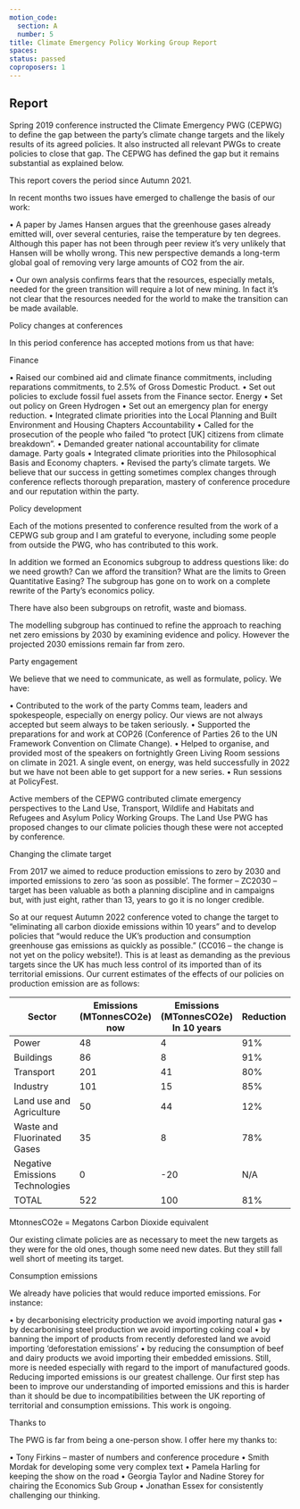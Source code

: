 ```yaml
---
motion_code:
  section: A
  number: 5
title: Climate Emergency Policy Working Group Report
spaces:
status: passed
coproposers: 1
---
```

## Report
Spring 2019 conference instructed the Climate Emergency PWG (CEPWG) to define the gap between the party’s climate change targets and the likely results of its agreed policies. It also instructed all relevant PWGs to create policies to close that gap. The CEPWG has defined the gap but it remains substantial as explained below.

This report covers the period since Autumn 2021.

In recent months two issues have emerged to challenge the basis of our work:

•	A paper by James Hansen argues that the greenhouse gases already emitted will, over several centuries, raise the temperature by ten degrees. Although this paper has not been through peer review it’s very unlikely that Hansen will be wholly wrong. This new perspective demands a long-term global goal of removing very large amounts of CO2 from the air.

•	Our own analysis confirms fears that the resources, especially metals, needed for the green transition will require a lot of new mining. In fact it’s not clear that the resources needed for the world to make the transition can be made available.

Policy changes at conferences

In this period conference has accepted motions from us that have:

Finance

•	Raised our combined aid and climate finance commitments, including reparations commitments, to 2.5% of Gross Domestic Product.
•	Set out policies to exclude fossil fuel assets from the Finance sector.
Energy
•	Set out policy on Green Hydrogen
•	Set out an emergency plan for energy reduction.
•	Integrated climate priorities into the Local Planning and Built Environment and Housing Chapters
Accountability
•	Called for the prosecution of the people who failed “to protect [UK] citizens from climate breakdown”.
•	Demanded greater national accountability for climate damage.
Party goals
•	Integrated climate priorities into the Philosophical Basis and Economy chapters.
•	Revised the party’s climate targets.
We believe that our success in getting sometimes complex changes through conference reflects thorough preparation, mastery of conference procedure and our reputation within the party.

Policy development

Each of the motions presented to conference resulted from the work of a CEPWG sub group and I am grateful to everyone, including some people from outside the PWG, who has contributed to this work.

In addition we formed an Economics subgroup to address questions like: do we need growth? Can we afford the transition? What are the limits to Green Quantitative Easing? The subgroup has gone on to work on a complete rewrite of the Party’s economics policy.

There have also been subgroups on retrofit, waste and biomass.

The modelling subgroup has continued to refine the approach to reaching net zero emissions by 2030 by examining evidence and policy. However the projected 2030 emissions remain far from zero.

Party engagement

We believe that we need to communicate, as well as formulate, policy. We have:

•	Contributed to the work of the party Comms team, leaders and spokespeople, especially on energy policy. Our views are not always accepted but seem always to be taken seriously.
•	Supported the preparations for and work at COP26 (Conference of Parties 26 to the UN Framework Convention on Climate Change).
•	Helped to organise, and provided most of the speakers on fortnightly Green Living Room sessions on climate in 2021. A single event, on energy, was held successfully in 2022 but we have not been able to get support for a new series.
•	Run sessions at PolicyFest.

Active members of the CEPWG contributed climate emergency perspectives to the Land Use, Transport, Wildlife and Habitats and Refugees and Asylum Policy Working Groups. The Land Use PWG has proposed changes to our climate policies though these were not accepted by conference.

Changing the climate target

From 2017 we aimed to reduce production emissions to zero by 2030 and imported emissions to zero ‘as soon as possible’. The former – ZC2030 – target has been valuable as both a planning discipline and in campaigns but, with just eight, rather than 13, years to go it is no longer credible.

So at our request Autumn 2022 conference voted to change the target to “eliminating all carbon dioxide emissions within 10 years” and to develop policies that “would reduce the UK’s production and consumption greenhouse gas emissions as quickly as possible.” (CC016 – the change is not yet on the policy website!). This is at least as demanding as the previous targets since the UK has much less control of its imported than of its territorial emissions.
Our current estimates of the effects of our policies on production emission are as follows:

| Sector | Emissions (MTonnesCO2e) now | Emissions (MTonnesCO2e) In 10 years | Reduction |
|--------|-----------------------------|-------------------------------------|-----------|
| Power | 48 | 4 | 91% |
| Buildings | 86 | 8 | 91% |
| Transport | 201 | 41 | 80% |
| Industry | 101 | 15 | 85% |
| Land use and Agriculture | 50 | 44 | 12% |
| Waste and Fluorinated Gases | 35 | 8 | 78% |
| Negative Emissions Technologies | 0 | -20 | N/A |
| TOTAL | 522 | 100 | 81% |

MtonnesCO2e = Megatons Carbon Dioxide equivalent

Our existing climate policies are as necessary to meet the new targets as they were for the old ones, though some need new dates. But they still fall well short of meeting its target.

Consumption emissions

We already have policies that would reduce imported emissions. For instance:

•	by decarbonising electricity production we avoid importing natural gas
•	by decarbonising steel production we avoid importing coking coal
•	by banning the import of products from recently deforested land we avoid importing ‘deforestation emissions’
•	by reducing the consumption of beef and dairy products we avoid importing their embedded emissions.
Still, more is needed especially with regard to the import of manufactured goods. Reducing imported emissions is our greatest challenge.
Our first step has been to improve our understanding of imported emissions and this is harder than it should be due to incompatibilities between the UK reporting of territorial and consumption emissions. This work is ongoing.

Thanks to

The PWG is far from being a one-person show. I offer here my thanks to:

•	Tony Firkins – master of numbers and conference procedure
•	Smith Mordak for developing some very complex text
•	Pamela Harling for keeping the show on the road
•	Georgia Taylor and Nadine Storey for chairing the Economics Sub Group
•	Jonathan Essex for consistently challenging our thinking.
